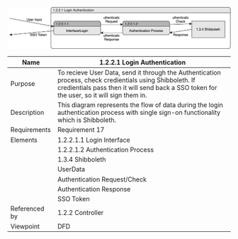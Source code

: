 ![Login Authentication](TeamTwoFiles/LoginAuthentication_DFD.drawio.svg)

| Name | 1.2.2.1 Login Authentication |
| ----------- | ----------- |
| Purpose | To recieve User Data, send it through the Authentication process, check credientials using Shibboleth. If credientials pass then it will send back a SSO token for the user, so it will sign them in. |
| Description | This diagram represents the flow of data during the login authentication process with single sign-on functionality which is Shibboleth. |
| Requirements | Requirement 17 |
| Elements | 1.2.2.1.1 Login Interface |
|  | 1.2.2.1.2 Authentication Process |
|  | 1.3.4 Shibboleth  |
|  | UserData  |
|  | Authentication Request/Check  |
|  | Authentication Response  |
|  | SSO Token |
| Referenced by | 1.2.2 Controller  |
| Viewpoint | DFD |
